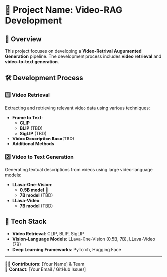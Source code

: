 # 📌 Project Name: Video-RAG Development

## 🚀 Overview
This project focuses on developing a **Video-Retrival Augumented Generation** pipeline. The development process includes **video retrieval** and **video-to-text generation**.

## 🛠️ Development Process
### 1️⃣ Video Retrieval
Extracting and retrieving relevant video data using various techniques:
- **Frame to Text**: 
  - **CLIP** 
  - **BLIP** (TBD)
  - **SigLIP** (TBD)
- **Video Description Base**(TBD) 
- **Additional Methods** 

### 2️⃣ Video to Text Generation
Generating textual descriptions from videos using large video-language models:
- **LLava-One-Vision**:
  - **0.5B model** 🔹
  - **7B model** (TBD)
- **LLava-Video**:
  - **7B model** (TBD)

## 📌 Tech Stack
- **Video Retrieval**: CLIP, BLIP, SigLIP
- **Vision-Language Models**: LLava-One-Vision (0.5B, 7B), LLava-Video (7B)
- **Deep Learning Frameworks**: PyTorch, Hugging Face

---
👨‍💻 **Contributors**: [Your Name] & Team  
📢 **Contact**: [Your Email / GitHub Issues]